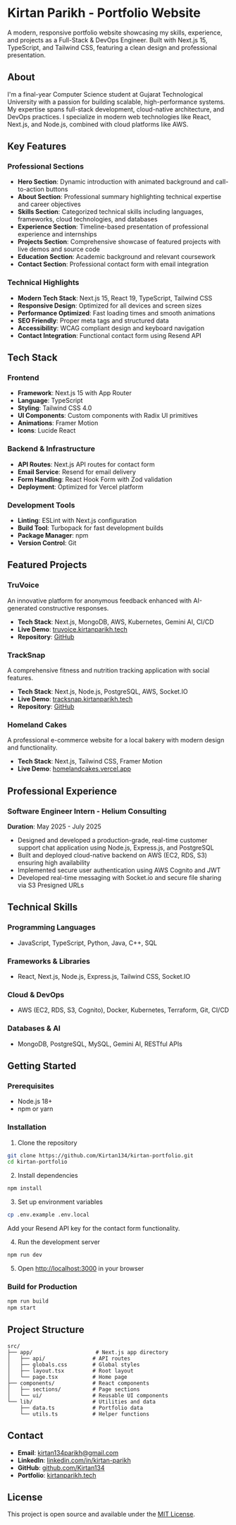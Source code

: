 # Kirtan Parikh - Portfolio Website

A modern, responsive portfolio website showcasing my skills, experience, and projects as a Full-Stack & DevOps Engineer. Built with Next.js 15, TypeScript, and Tailwind CSS, featuring a clean design and professional presentation.

## About

I'm a final-year Computer Science student at Gujarat Technological University with a passion for building scalable, high-performance systems. My expertise spans full-stack development, cloud-native architecture, and DevOps practices. I specialize in modern web technologies like React, Next.js, and Node.js, combined with cloud platforms like AWS.

## Key Features

### Professional Sections

- **Hero Section**: Dynamic introduction with animated background and call-to-action buttons
- **About Section**: Professional summary highlighting technical expertise and career objectives
- **Skills Section**: Categorized technical skills including languages, frameworks, cloud technologies, and databases
- **Experience Section**: Timeline-based presentation of professional experience and internships
- **Projects Section**: Comprehensive showcase of featured projects with live demos and source code
- **Education Section**: Academic background and relevant coursework
- **Contact Section**: Professional contact form with email integration

### Technical Highlights

- **Modern Tech Stack**: Next.js 15, React 19, TypeScript, Tailwind CSS
- **Responsive Design**: Optimized for all devices and screen sizes
- **Performance Optimized**: Fast loading times and smooth animations
- **SEO Friendly**: Proper meta tags and structured data
- **Accessibility**: WCAG compliant design and keyboard navigation
- **Contact Integration**: Functional contact form using Resend API

## Tech Stack

### Frontend

- **Framework**: Next.js 15 with App Router
- **Language**: TypeScript
- **Styling**: Tailwind CSS 4.0
- **UI Components**: Custom components with Radix UI primitives
- **Animations**: Framer Motion
- **Icons**: Lucide React

### Backend & Infrastructure

- **API Routes**: Next.js API routes for contact form
- **Email Service**: Resend for email delivery
- **Form Handling**: React Hook Form with Zod validation
- **Deployment**: Optimized for Vercel platform

### Development Tools

- **Linting**: ESLint with Next.js configuration
- **Build Tool**: Turbopack for fast development builds
- **Package Manager**: npm
- **Version Control**: Git

## Featured Projects

### TruVoice

An innovative platform for anonymous feedback enhanced with AI-generated constructive responses.

- **Tech Stack**: Next.js, MongoDB, AWS, Kubernetes, Gemini AI, CI/CD
- **Live Demo**: [truvoice.kirtanparikh.tech](https://truvoice.kirtanparikh.tech/)
- **Repository**: [GitHub](https://github.com/Kirtan134/TruVoice)

### TrackSnap

A comprehensive fitness and nutrition tracking application with social features.

- **Tech Stack**: Next.js, Node.js, PostgreSQL, AWS, Socket.IO
- **Live Demo**: [tracksnap.kirtanparikh.tech](https://tracksnap.onrender.com/)
- **Repository**: [GitHub](https://github.com/Kirtan134/TrackSnap)

### Homeland Cakes

A professional e-commerce website for a local bakery with modern design and functionality.

- **Tech Stack**: Next.js, Tailwind CSS, Framer Motion
- **Live Demo**: [homelandcakes.vercel.app](https://homelandcakes.vercel.app/)

## Professional Experience

### Software Engineer Intern - Helium Consulting

**Duration**: May 2025 - July 2025

- Designed and developed a production-grade, real-time customer support chat application using Node.js, Express.js, and PostgreSQL
- Built and deployed cloud-native backend on AWS (EC2, RDS, S3) ensuring high availability
- Implemented secure user authentication using AWS Cognito and JWT
- Developed real-time messaging with Socket.io and secure file sharing via S3 Presigned URLs

## Technical Skills

### Programming Languages

- JavaScript, TypeScript, Python, Java, C++, SQL

### Frameworks & Libraries

- React, Next.js, Node.js, Express.js, Tailwind CSS, Socket.IO

### Cloud & DevOps

- AWS (EC2, RDS, S3, Cognito), Docker, Kubernetes, Terraform, Git, CI/CD

### Databases & AI

- MongoDB, PostgreSQL, MySQL, Gemini AI, RESTful APIs

## Getting Started

### Prerequisites

- Node.js 18+
- npm or yarn

### Installation

1. Clone the repository

```bash
git clone https://github.com/Kirtan134/kirtan-portfolio.git
cd kirtan-portfolio
```

2. Install dependencies

```bash
npm install
```

3. Set up environment variables

```bash
cp .env.example .env.local
```

Add your Resend API key for the contact form functionality.

4. Run the development server

```bash
npm run dev
```

5. Open [http://localhost:3000](http://localhost:3000) in your browser

### Build for Production

```bash
npm run build
npm start
```

## Project Structure

```
src/
├── app/                    # Next.js app directory
│   ├── api/               # API routes
│   ├── globals.css        # Global styles
│   ├── layout.tsx         # Root layout
│   └── page.tsx           # Home page
├── components/            # React components
│   ├── sections/          # Page sections
│   └── ui/                # Reusable UI components
└── lib/                   # Utilities and data
    ├── data.ts            # Portfolio data
    └── utils.ts           # Helper functions
```

## Contact

- **Email**: kirtan134parikh@gmail.com
- **LinkedIn**: [linkedin.com/in/kirtan-parikh](https://linkedin.com/in/kirtan-parikh)
- **GitHub**: [github.com/Kirtan134](https://github.com/Kirtan134)
- **Portfolio**: [kirtanparikh.tech](https://kirtanparikh.tech)

## License

This project is open source and available under the [MIT License](LICENSE).



